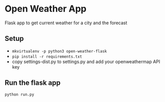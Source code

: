 # Open Weather App
Flask app to get current weather for a city and the forecast

## Setup
* `mkvirtualenv -p python3 open-weather-flask`
* `pip install -r requirements.txt`
* copy settings-dist.py to settings.py and add your openweathermap API key

## Run the flask app
`python run.py`